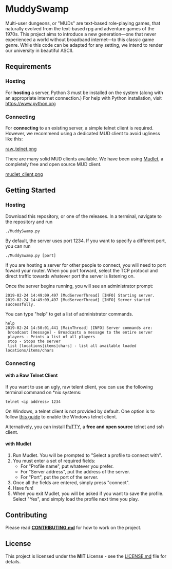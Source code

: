 ﻿# MuddySwamp

Multi-user dungeons, or "MUDs" are text-based role-playing games, that naturally evolved from the text-based rpg and adventure games of the 1970s. This project aims to introduce a new generation—one that never experienced a world without broadband internet—to this classic game genre. While this code can be adapted for any setting, we intend to render our university in beautiful ASCII. 

## Requirements

### Hosting
For **hosting** a server, Python 3 must be installed on the system (along with an appropriate internet connection.) For help with Python installation, visit <https://www.python.org>

### Connecting
For **connecting** to an existing server, a simple telnet client is required. However, we recommend using a dedicated MUD client to avoid ugliness like this:

[raw_telnet.png](images/raw_telnet.png)

There are many solid MUD clients available. We have been using [Mudlet](https://github.com/Mudlet/Mudlet), a completely free and open source MUD client.

[mudlet_client.png](images/mudlet_client.png)

## Getting Started
### Hosting

Download this repository, or one of the releases. In a terminal, navigate to the repository and run

```
./MuddySwamp.py
```

By default, the server uses port 1234. If you want to specify a different port, you can run

```
./MuddySwamp.py [port]
```

If you are hosting a server for other people to connect, you will need to port foward your router. When you port forward, select the TCP protocol and direct traffic towards whatever port the server is listening on. 

Once the server begins running, you will see an administrator prompt:

```
2019-02-24 14:49:09,497 [MudServerThread] [INFO] Starting server.
2019-02-24 14:49:09,497 [MudServerThread] [INFO] Server started successfully.
```

You can type "help" to get a list of administrator commands.

```
help
2019-02-24 14:50:01,441 [MainThread] [INFO] Server commands are:
 broadcast [message] - Broadcasts a message to the entire server
 players - Prints a list of all players
 stop - Stops the server
 list [locations|items|chars] - list all available loaded locations/items/chars
```

### Connecting

#### with a Raw Telnet Client

If you want to use an ugly, raw telent client, you can use the following terminal command on *nix systems:

```
telnet <ip address> 1234
```

On Windows, a telnet client is not provided by default. One option is to follow [this guide](http://technet.microsoft.com/en-us/library/cc771275%28v=ws.10%29.aspx)
to enable the Windows telnet client.

Alternatively, you can install [PuTTY](https://putty.org/), a **free and open source** telnet and ssh client. 

#### with Mudlet
1. Run Mudlet. You will be prompted to "Select a profile to connect with". 
2. You must enter a set of required fields:
    - For "Profile name", put whatever you prefer.
    - For "Server address", put the address of the server.
    - For "Port", put the port of the server.
3. Once all the fields are entered, simply press "connect". 
4. Have fun!
5. When you exit Mudlet, you will be asked if you want to save the profile. Select "Yes", and simply load the profile next time you play.

## Contributing

Please read **[CONTRIBUTING.md](CONTRIBUTING.md)** for how to work on the project.

## License

This project is licensed under the **MIT** License - see the [LICENSE.md](LICENSE.md) file for details.
